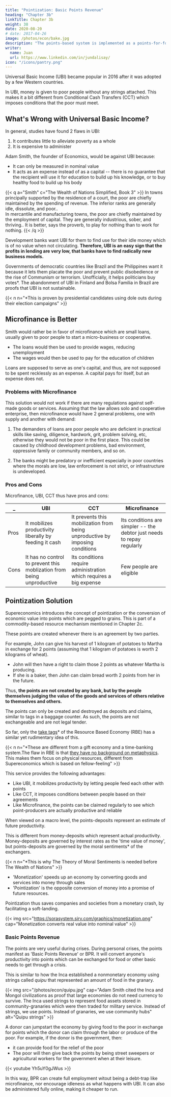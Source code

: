 ```yaml
---
title: "Pointization: Basic Points Revenue"
heading: "Chapter 3b"
linkTitle: Chapter 3b
weight: 38
date: 2020-08-20
# date: 2017-04-26
image: /photos/econ/bake.jpg
description: "The points-based system is implemented as a points-for-food system that creates wealth by tapping the unemployed."
writer:
  name: Juan
  url: https://www.linkedin.com/in/jundalisay/
icon: "/icons/pantry.png"
---
```



Universal Basic Income (UBI) became popular in 2016 after it was adopted by a few Western countries. 

In UBI, money is given to poor people without any strings attached. This makes it a bit different from Conditional Cash Transfers (CCT) which imposes conditions that the poor must meet.


## What's Wrong with Universal Basic Income? 

In general, studies have found 2 flaws in UBI:

1. It contributes little to alleviate poverty as a whole
2. It is expensive to administer

Adam Smith, the founder of Economics, would be against UBI because:
- It can only be measured in nominal value
- It acts as an expense instead of as a capital -- there is no guarantee that the recipient will use it for education to build up his knowledge, or to buy healthy food to build up his body


{{< q a="Smith" c="The Wealth of Nations Simplified, Book 3" >}}
In towns principally supported by the residence of a court, the poor are chiefly maintained by the spending of revenue. The inferior ranks are generally idle, dissolute, and poor..
<br>In mercantile and manufacturing towns, the poor are chiefly maintained by the employment of capital. They are generally industrious, sober, and thriving.. It is better, says the proverb, to play for nothing than to work for nothing.
{{< /q >}}

<!-- 
Neoliberals want UBI because it will give money to the poor who will then use it to buy goods and services of businesses. It increases sales and therefore profits, even if there is no assurance whether those poor people will spend it wisely. 
 -->

Development banks want UBI for them to find use for their idle money which is of no value when not circulating. **Therefore, UBI is an easy sign that the profits in lending are very low, that banks have to find radically new business models.**

Governments of democratic countries like Brazil and the Philippines want it because it lets them placate the poor and prevent public disobedience or the rise of Communism or terrorism. Unofficially, it helps politicians buy votes*. The abandonment of UBI in Finland and Bolsa Familia in Brazil are proofs that UBI is not sustainable.

{{< n n="*This is proven by presidential candidates using dole outs during their election campaigns" >}}


<!-- Canada and Finland, which are experimenting with UBI, are coincidentally the 4th and 5th largest gambling nations according to CNBC. Ontario, where UBI will be tested in Canada, also has the largest 2008 gambling revenue  of all the Canadian provinces. -->


## Microfinance is Better

Smith would rather be in favor of microfinance which are small loans, usually given to poor people to start a micro-business or cooperative. 
- The loans would then be used to provide wages, reducing unemployment
- The wages would then be used to pay for the education of children

Loans are supposed to serve as one's capital, and thus, are not supposed to be spent recklessly as an expense. A capital pays for itself, but an expense does not.


### Problems with Microfinance

This solution would not work if there are many regulations against self-made goods or services. Assuming that the law allows solo and cooperative enterprise, then microfinance would have 2 general problems, one with supply and another with demand:

1. The demanders of loans are poor people who are deficient in practical skills like saving, diligence, hardwork, grit, problem solving, etc, otherwise they would not be poor in the first place. This could be caused by childhood development problems, bad environment, oppressive family or community members, and so on.

2. The banks might be predatory or inefficient especially in poor countries where the morals are low, law enforcement is not strict, or infrastructure is undeveloped.

<!-- To fix this problem, our system uses a profiling system called Match and a points-based valuation system called Basic Universal Revenue. These subsystems fix the fundamental problems of microfinance and universal basic income, which is the overreliance on money that only shows quantity and has no ability to show quality. These also prevent inflation and price volatility since there is no single currency to amass. -->


### Pros and Cons

Microfinance, UBI, CCT thus have pros and cons:

_ | UBI | CCT | Microfinance
--- | --- | --- | ---
Pros | It mobilizes productivity liberally by feeding it cash | It prevents this mobilization from being unproductive by imposing conditions | Its conditions are simpler -- the debtor just needs to repay regularly
Cons | It has no control to prevent this moblization from being unproductive | Its conditions require administration which requires a big expense | Few people are eligible



## Pointization Solution

Supereconomics introduces the concept of pointization or the conversion of economic value into points which are pegged to grains. This is part of a commodity-based resource mechanism mentioned in Chapter 2c.

These points are created whenever there is an agreement by two parties.

For example, John can give his harvest of 1 kilogram of potatoes to Martha in exchange for 2 points (assuming that 1 kilogram of potatoes is worth 2 kilograms of wheat).
- John will then have a right to claim those 2 points as whatever Martha is producing. 
- If she is a baker, then John can claim bread worth 2 points from her in the future. 

Thus, **the points are not created by any bank, but by the people themselves judging the value of the goods and services of others relative to themselves and others.** 

The points can only be created and destroyed as deposits and claims, similar to tags in a baggage counter. As such, the points are not exchangeable and are not legal tender.

So far, only the [take tags](https://moneylesssociety.com/)* of the Resource Based Economy (RBE) has a similar yet rudimentary idea of this.   

{{< n n="*These are different from a gift economy and a time-banking system.The flaw in RBE is that [they have no background on metaphysics](/social/economics/fallacies/resource-based-economy). This makes them focus on physical resources, different from Supereconomics which is based on fellow-feeling" >}}


This service provides the following advantages:
- Like UBI, it mobilizes productivity by letting people feed each other with points<!--  it made exchanges easier since everyone could trade using a single currency.   --> 
- Like CCT, it imposes conditions between people based on their agreements
- Like Microfinance, the points can be claimed regularly to see which point-producers are actually productive and reliable 


When viewed on a macro level, the points-deposits represent an estimate of future productivity. 

This is different from money-deposits which represent actual productivity. Money-deposits are governed by interest rates as the 'time value of money', but points-deposits are governed by the moral sentiments* of the exchangers. 

{{< n n="*This is why The Theory of Moral Sentiments is needed before The Wealth of Nations" >}}


- 'Monetization' speeds up an economy by converting goods and services into money through sales
- 'Pointization' is the opposite conversion of money into a promise of future resources. 

Pointization thus saves companies and societies from a monetary crash, by facilitating a soft-landing<!-- through goods and services -->. <!-- numerous loans will allow the unsold productivity of a slowing-down economy to be stored in order to avoid -->


{{< img src="https://sorasystem.sirv.com/graphics/monetization.png" cap="Monetization converts real value into nominal value" >}}



### Basic Points Revenue

The points are very useful during crises. During personal crises, the points manifest as 'Basic Points Revenue' or BPR. It will convert anyone's productivity into points which can be exchanged for food or other basic needs to get through a crisis.

This is similar to how the Inca established a nonmonetary economy using strings called *quipu* that represented an amount of food in the granary.

{{< img src="/photos/econ/quipu.jpg" cap="Adam Smith cited the Inca and Mongol civilizations as proof that large economies do not need currency to survive. The Inca used strings to represent food assets stored in community-granaries which were then traded for military service. Instead of strings, we use points. Instead of granaries, we use community hubs" alt="Quipu strings" >}}

A donor can jumpstart the economy by giving food to the poor in exchange for points which the donor can claim through the labor or produce of the poor. For example, if the donor is the government, then:
- it can provide food for the relief of the poor
- The poor will then give back the points by being street sweepers or agricultural workers for the government when at their leisure.  

{{< youtube Yh5uY0gJWus >}}

In this way, BPR can create full employment witout being a debt-trap like microfinance, nor encourage idleness as what happens with UBI. It can also be administered fully online, making it cheaper to run.

<!-- It might not make sense to make food as the foundation of an economic system, now that food is plentiful. But it will make more sense when global warming and overpopulation starts making food less easy to come by. It will make the most sense in future human colonies in other planets where food is not guaranteed. -->
<!-- 
> *The problem is that humans creatures are often lazy in mind and body and so wealthy societies often abandon work (cause) and just focus on wealth (effect). They start outsourcing their work to poorer countries and gamble with existing wealth in an effort to multiply it with zero effort. In time, the gambling creates financial crises, while poorer countries start to become wealthier and outsell the wealthy countries who have long lost the desire for hard work and merely want everything to come easy. This happened with the Roman Empire and Song dynasty outsourcing their military work to German and Mongol barbarians respectively, only to find themselves being ruled by those "uncivilized" people later on. The fact that the Great Britain outsourced their work to the American colonies and that the modern Americans outsourced their work to Communist China proves that this human propensity is still in force, and thus, is a principle observable in the human species throughout time and space. The dynamics of this principle will be explained further in Social Superphysics.
 -->


